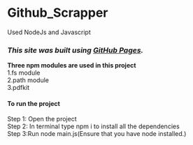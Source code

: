 # Github_Scrapper
Used NodeJs and Javascript<br/>
###  _This site was built using [GitHub Pages](https://github.com/topics)._<br/>
**Three npm modules are used in this project**<br/>
1.fs module<br/>
2.path module<br/>
3.pdfkit<br/>
#### To run the project<br/>
Step 1: Open the project<br/>
Step 2: In terminal type npm i to install all the dependencies<br/>
Step 3:Run node main.js(Ensure that you have node installed.)

